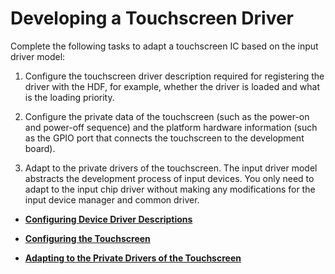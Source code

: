 # Developing a Touchscreen Driver<a name="EN-US_TOPIC_0000001156903325"></a>

Complete the following tasks to adapt a touchscreen IC based on the input driver model:

1. Configure the touchscreen driver description required for registering the driver with the HDF, for example, whether the driver is loaded and what is the loading priority.

2. Configure the private data of the touchscreen \(such as the power-on and power-off sequence\) and the platform hardware information \(such as the GPIO port that connects the touchscreen to the development board\).

3. Adapt to the private drivers of the touchscreen. The input driver model abstracts the development process of input devices. You only need to adapt to the input chip driver without making any modifications for the input device manager and common driver.

-   **[Configuring Device Driver Descriptions](configuring-device-driver-descriptions.md)**  

-   **[Configuring the Touchscreen](configuring-the-touchscreen.md)**  

-   **[Adapting to the Private Drivers of the Touchscreen](adapting-to-the-private-drivers-of-the-touchscreen.md)**  


